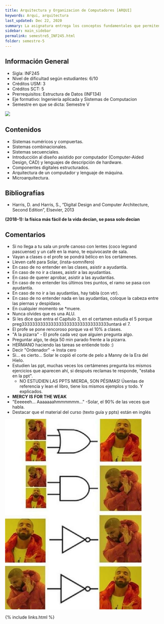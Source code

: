 ```yaml
---
title: Arquitectura y Organizacion de Computadores [ARQUI]
keywords: Arqui, arquitectura
last_updated: Dec 22, 2020
summary: La asignatura entrega los conceptos fundamentales que permiten comprender la organización de los computadores modernos y acercarse a una disciplina que está en constante cambio y que es básica para crear sistemas de software eficientes. Además, muestra la interdependencia entre los programas computacionales y la arquitectura de hardware que lo sustenta.
sidebar: main_sidebar
permalink: semestre5_INF245.html
folder: semestre-5
---
```


## Información General
* Sigla: INF245
* Nivel de dificultad según estudiantes: 6/10
* Créditos USM: 3
* Créditos SCT: 5
* Prerrequisitos: Estructura de Datos (INF134)
* Eje formativo: Ingeniería aplicada y Sistemas de Computacion
* Semestre en que se dicta: Semestre V
<img id="right-img" src="{{ site.baseurl }}/images/semestre-5/solar.jpg">

## Contenidos
* Sistemas numéricos y compuertas. 
* Sistemas combinacionales. 
* Sistemas secuenciales. 
* Introducción al diseño asistido por computador (Computer-Aided Design, CAD) y lenguajes de descripción de hardware. 
* Componentes digitales estructurados. 
* Arquitectura de un computador y lenguaje de máquina. 
* Microarquitectura. 


## Bibliografías
* Harris, D. and Harris, S., “Digital Design and Computer Architecture, Second Edition”, Elsevier, 2013

**(2018-1): la física más fácil de la vida decían, se pasa solo decían**

## Comentarios
* Si no llega a tu sala un profe canoso con lentes (coco legrand pascuense) y un café en la mano, te equivocaste de sala.
* Vayan a clases o el profe se pondrá bélico en los certámenes.
* Lleven café para Solar, (insta-somnífero)
* En caso de no entender en las clases, asistir a ayudantía.
* En caso de no ir a clases, asistir a las ayudantías.
* En caso de querer aprobar, asistir a las ayudantías.
* En caso de no entender los últimos tres puntos, el ramo se pasa con ayudantía.
* En caso de no ir a las ayudantías, hay tabla (con vtr).
* En caso de no entender nada en las ayudantías, coloque la cabeza entre las piernas y despídase.
* En cualquier momento se *muere.
* Nunca olvides que es una ALU.
* Si les dice que entra el Capítulo 3, en el certamen estudia el 5 porque preg333333333333333333333333333333333untará el 7.
* El profe se pone rencoroso porque va el 10% a clases.
* "A la pizarra" -  El profe cada vez que alguien pregunta algo.
* Preguntar algo, te deja 50 min parado frente a la pizarra.
* HERMANO haciendo las tareas se entiende todo :)
* Decir "Ordenador" -> Insta cero
* Si... es cierto... Solar le copió el corte de pelo a Manny de la Era del Hielo.
* Estudien las ppt, muchas veces los certámenes pregunta los mismos ejercicios que aparecen ahí, si después reclamas te responde, "estaba en la ppt".
    * NO ESTUDIEN LAS PPTS MIERDA, SON PÉSIMAS! Úsenlas de referencia y lean el libro, tiene los mismos ejemplos y todo. Y explicados.
* __MERCY IS FOR THE WEAK__
* "Eeeeeeh... Aaaaaaahmmmmmm..." -Solar, el 90% de las veces que habla.
* Destacar que el material del curso (texto guía y ppts) están en inglés

<img src="images/semestre-5/puestas_logicas.jpg" alt="collapse" height="auto">

{% include links.html %}
